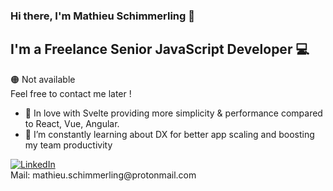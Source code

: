 ### Hi there, I'm Mathieu Schimmerling 👋

## I'm a Freelance Senior JavaScript Developer 💻

🟠 Not available<br/>
Feel free to contact me later !

- 🧡 In love with Svelte providing more simplicity & performance compared to React, Vue, Angular.
- 🚀 I’m constantly learning about DX for better app scaling and boosting my team productivity

<div align="left">
  <a href="https://www.linkedin.com/in/mathieu-schimmerling/">
    <img
      src="https://img.shields.io/static/v1?logo=linkedin&style=flat-square&color=0072b1&label=LinkedIn&message=%E2%98%86"
      alt="LinkedIn"
    />
  </a>
</div>
Mail: mathieu.schimmerling@protonmail.com<br/>
